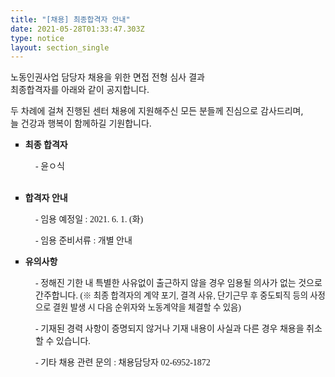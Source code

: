 ```yaml
---
title: "[채용] 최종합격자 안내"
date: 2021-05-28T01:33:47.303Z
type: notice
layout: section_single
---
```

<p>노동인권사업 담당자 채용을 위한 면접 전형 심사 결과<br />최종합격자를 아래와 같이 공지합니다.</p>
<p>두 차례에 걸쳐 진행된 센터 채용에 지원해주신 모든 분들께 진심으로 감사드리며,&nbsp;<br />늘 건강과 행복이 함께하길 기원합니다.</p>
<ul style="list-style-type: square;">
<li style="text-align: left;"><span style="font-family: 'Gothic A1';"><strong>최종 합격자</strong></span></li>
</ul>
<p style="padding-left: 40px;"><span style="font-family: 'Gothic A1';">- 윤ㅇ식</span><br /><br /></p>
<ul style="list-style-type: square;">
<li style="text-align: left;"><span style="font-family: 'Gothic A1';"><strong>합격자 안내</strong></span></li>
</ul>
<p style="padding-left: 40px;"><span style="font-family: 'Gothic A1';">- 임용 예정일 : 2021. 6. 1. (화)</span></p>
<p style="padding-left: 40px;"><span style="font-family: 'Gothic A1';">- 임용 준비서류 : 개별 안내</span></p>
<ul style="list-style-type: square;">
<li style="text-align: left;"><span style="font-family: 'Gothic A1';"><strong>유의사항</strong></span></li>
</ul>
<p style="padding-left: 40px;"><span style="font-family: 'Gothic A1';">- 정해진 기한 내 특별한 사유없이 출근하지 않을 경우 임용될 의사가 없는 것으로 간주합니다. (</span><span style="font-family: 'Gothic A1'; font-size: 10pt;">※ 최종 합격자의 계약 포기, 결격 사유, 단기근무 후 중도퇴직 등의 사정으로 결원 발생 시 다음 순위자와 노동계약을 체결할 수 있음</span><span style="font-family: 'Gothic A1';">)</span></p>
<p style="padding-left: 40px;"><span style="font-family: 'Gothic A1';">- 기재된 경력 사항이 증명되지 않거나 기재 내용이 사실과 다른 경우 채용을 취소할 수 있습니다.</span></p>
<p style="padding-left: 40px;"><span style="font-family: 'Gothic A1';">- 기타 채용 관련 문의 : 채용담당자 02-6952-1872</span></p>
<p>&nbsp;</p>